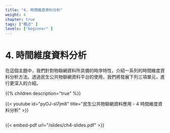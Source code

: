 ```yaml
---
title: "4. 時間維度資料分析"
weight: 4
chapter: true
tags: ["概述" ]
levels: ["beginner" ]
---
```


# 4. 時間維度資料分析

在這個主題中，我們針對物聯網資料所具備的時序特性，介紹一系列的時間維度資料分析方法。透過民生公共物聯網資料平台的使用，我們將發展下列三項單元，進行更深入的介紹。


{{% children description="true" %}}


  {{< youtube id="pyOJ-sl7jm8" title="民生公共物聯網資料應用 - 4 時間維度資料分析" >}}

##

{{< embed-pdf url="/slides/ch4-slides.pdf" >}}
